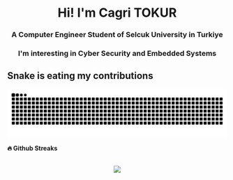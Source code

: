 <h1 align="center">Hi! I'm Cagri TOKUR</h1>
<h3 align="center">A Computer Engineer Student of Selcuk University in Turkiye</h3>
<h3 align="center">I'm interesting in Cyber Security and Embedded Systems</h3>


## Snake is eating my contributions
![snake animation](https://raw.githubusercontent.com/atphosphate/atphosphate/output/github-contribution-grid-snake-dark.svg)


<summary><b>🔥 Github Streaks</b></summary><br>
<p align="center">
<a href="#"><img width="500px" src="https://github-readme-streak-stats.herokuapp.com/?user=atphosphate&hide_border=true&theme=dark"></a></p>
